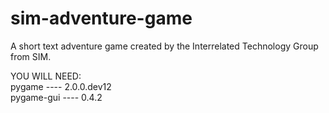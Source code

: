 # sim-adventure-game
A short text adventure game created by the Interrelated Technology Group from SIM.

YOU WILL NEED:\
  pygame ---- 2.0.0.dev12\
  pygame-gui ---- 0.4.2
